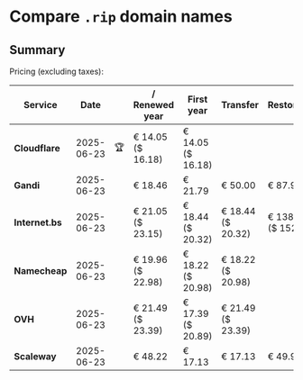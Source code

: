 # Compare `.rip` domain names

## Summary

Pricing (excluding taxes):

| Service | Date |  | / Renewed year | First year | Transfer | Restoration |
|--|--|--|--|--|--|--|
| **Cloudflare** | 2025-06-23 | 🏆 | € 14.05<br>($ 16.18) | € 14.05<br>($ 16.18) |  |  |
| **Gandi** | 2025-06-23 |  | € 18.46 | € 21.79 | € 50.00 | € 87.91 |
| **Internet.bs** | 2025-06-23 |  | € 21.05<br>($ 23.15) | € 18.44<br>($ 20.32) | € 18.44<br>($ 20.32) | € 138.29<br>($ 152.35) |
| **Namecheap** | 2025-06-23 |  | € 19.96<br>($ 22.98) | € 18.22<br>($ 20.98) | € 18.22<br>($ 20.98) |  |
| **OVH** | 2025-06-23 |  | € 21.49<br>($ 23.39) | € 17.39<br>($ 20.89) | € 21.49<br>($ 23.39) |  |
| **Scaleway** | 2025-06-23 |  | € 48.22 | € 17.13 | € 17.13 | € 49.99 |
